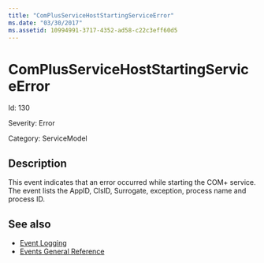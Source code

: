 ```yaml
---
title: "ComPlusServiceHostStartingServiceError"
ms.date: "03/30/2017"
ms.assetid: 10994991-3717-4352-ad58-c22c3eff60d5
---
```

# ComPlusServiceHostStartingServiceError
Id: 130  
  
 Severity: Error  
  
 Category: ServiceModel  
  
## Description  
 This event indicates that an error occurred while starting the COM+ service. The event lists the AppID, ClsID, Surrogate, exception, process name and process ID.  
  
## See also
- [Event Logging](../../../../../docs/framework/wcf/diagnostics/event-logging/index.md)
- [Events General Reference](../../../../../docs/framework/wcf/diagnostics/event-logging/events-general-reference.md)
